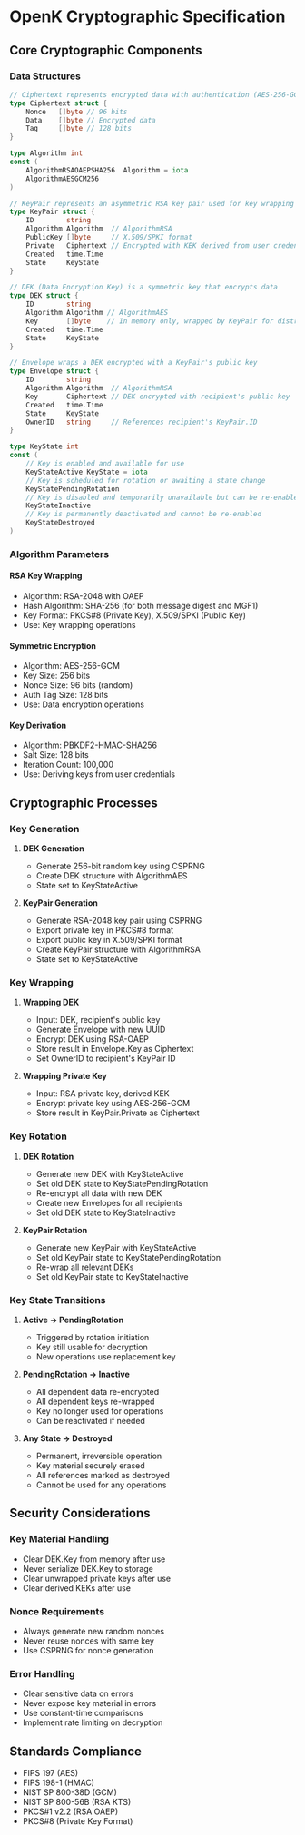 # OpenK Cryptographic Specification

## Core Cryptographic Components

### Data Structures
```go
// Ciphertext represents encrypted data with authentication (AES-256-GCM)
type Ciphertext struct {
    Nonce   []byte // 96 bits
    Data    []byte // Encrypted data
    Tag     []byte // 128 bits
}

type Algorithm int
const (
    AlgorithmRSAOAEPSHA256  Algorithm = iota
    AlgorithmAESGCM256
)

// KeyPair represents an asymmetric RSA key pair used for key wrapping
type KeyPair struct {
    ID        string     
    Algorithm Algorithm  // AlgorithmRSA
    PublicKey []byte     // X.509/SPKI format
    Private   Ciphertext // Encrypted with KEK derived from user credentials
    Created   time.Time
    State     KeyState
}

// DEK (Data Encryption Key) is a symmetric key that encrypts data
type DEK struct {
    ID        string    
    Algorithm Algorithm // AlgorithmAES
    Key       []byte    // In memory only, wrapped by KeyPair for distribution
    Created   time.Time
    State     KeyState
}

// Envelope wraps a DEK encrypted with a KeyPair's public key
type Envelope struct {
    ID        string     
    Algorithm Algorithm  // AlgorithmRSA
    Key       Ciphertext // DEK encrypted with recipient's public key
    Created   time.Time
    State     KeyState
    OwnerID   string     // References recipient's KeyPair.ID
}

type KeyState int
const (
    // Key is enabled and available for use
    KeyStateActive KeyState = iota
    // Key is scheduled for rotation or awaiting a state change
    KeyStatePendingRotation
    // Key is disabled and temporarily unavailable but can be re-enabled
    KeyStateInactive
    // Key is permanently deactivated and cannot be re-enabled
    KeyStateDestroyed
)
```

### Algorithm Parameters

#### RSA Key Wrapping
- Algorithm: RSA-2048 with OAEP
- Hash Algorithm: SHA-256 (for both message digest and MGF1)
- Key Format: PKCS#8 (Private Key), X.509/SPKI (Public Key)
- Use: Key wrapping operations

#### Symmetric Encryption
- Algorithm: AES-256-GCM
- Key Size: 256 bits
- Nonce Size: 96 bits (random)
- Auth Tag Size: 128 bits
- Use: Data encryption operations

#### Key Derivation
- Algorithm: PBKDF2-HMAC-SHA256
- Salt Size: 128 bits
- Iteration Count: 100,000
- Use: Deriving keys from user credentials

## Cryptographic Processes

### Key Generation
1. **DEK Generation**
   - Generate 256-bit random key using CSPRNG
   - Create DEK structure with AlgorithmAES
   - State set to KeyStateActive

2. **KeyPair Generation**
   - Generate RSA-2048 key pair using CSPRNG
   - Export private key in PKCS#8 format
   - Export public key in X.509/SPKI format
   - Create KeyPair structure with AlgorithmRSA
   - State set to KeyStateActive

### Key Wrapping
1. **Wrapping DEK**
   - Input: DEK, recipient's public key
   - Generate Envelope with new UUID
   - Encrypt DEK using RSA-OAEP
   - Store result in Envelope.Key as Ciphertext
   - Set OwnerID to recipient's KeyPair ID

2. **Wrapping Private Key**
   - Input: RSA private key, derived KEK
   - Encrypt private key using AES-256-GCM
   - Store result in KeyPair.Private as Ciphertext

### Key Rotation
1. **DEK Rotation**
   - Generate new DEK with KeyStateActive
   - Set old DEK state to KeyStatePendingRotation
   - Re-encrypt all data with new DEK
   - Create new Envelopes for all recipients
   - Set old DEK state to KeyStateInactive

2. **KeyPair Rotation**
   - Generate new KeyPair with KeyStateActive
   - Set old KeyPair state to KeyStatePendingRotation
   - Re-wrap all relevant DEKs
   - Set old KeyPair state to KeyStateInactive

### Key State Transitions
1. **Active → PendingRotation**
   - Triggered by rotation initiation
   - Key still usable for decryption
   - New operations use replacement key

2. **PendingRotation → Inactive**
   - All dependent data re-encrypted
   - All dependent keys re-wrapped
   - Key no longer used for operations
   - Can be reactivated if needed

3. **Any State → Destroyed**
   - Permanent, irreversible operation
   - Key material securely erased
   - All references marked as destroyed
   - Cannot be used for any operations

## Security Considerations

### Key Material Handling
- Clear DEK.Key from memory after use
- Never serialize DEK.Key to storage
- Clear unwrapped private keys after use
- Clear derived KEKs after use

### Nonce Requirements
- Always generate new random nonces
- Never reuse nonces with same key
- Use CSPRNG for nonce generation

### Error Handling
- Clear sensitive data on errors
- Never expose key material in errors
- Use constant-time comparisons
- Implement rate limiting on decryption

## Standards Compliance
- FIPS 197 (AES)
- FIPS 198-1 (HMAC)
- NIST SP 800-38D (GCM)
- NIST SP 800-56B (RSA KTS)
- PKCS#1 v2.2 (RSA OAEP)
- PKCS#8 (Private Key Format)
